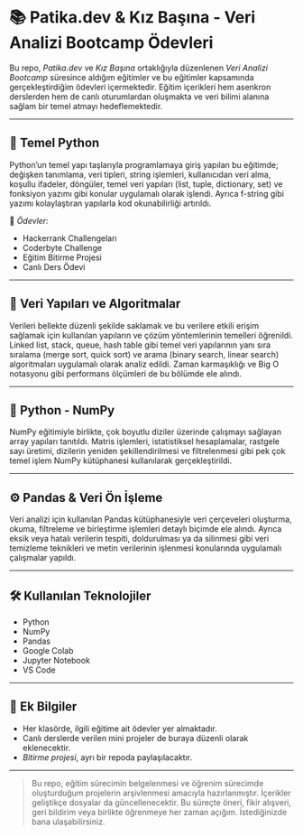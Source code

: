 # 📚 Patika.dev & Kız Başına - Veri Analizi Bootcamp Ödevleri

Bu repo, *Patika.dev* ve *Kız Başına* ortaklığıyla düzenlenen *Veri Analizi Bootcamp* süresince aldığım eğitimler ve bu eğitimler kapsamında gerçekleştirdiğim ödevleri içermektedir. Eğitim içerikleri hem asenkron derslerden hem de canlı oturumlardan oluşmakta ve veri bilimi alanına sağlam bir temel atmayı hedeflemektedir.

---

## 🐍 Temel Python

Python’un temel yapı taşlarıyla programlamaya giriş yapılan bu eğitimde; değişken tanımlama, veri tipleri, string işlemleri, kullanıcıdan veri alma, koşullu ifadeler, döngüler, temel veri yapıları (list, tuple, dictionary, set) ve fonksiyon yazımı gibi konular uygulamalı olarak işlendi. Ayrıca f-string gibi yazımı kolaylaştıran yapılarla kod okunabilirliği artırıldı.

📌 *Ödevler:*
- Hackerrank Challengeları
- Coderbyte Challenge
- Eğitim Bitirme Projesi
- Canlı Ders Ödevi
  
---

## 🧠 Veri Yapıları ve Algoritmalar

Verileri bellekte düzenli şekilde saklamak ve bu verilere etkili erişim sağlamak için kullanılan yapıların ve çözüm yöntemlerinin temelleri öğrenildi. Linked list, stack, queue, hash table gibi temel veri yapılarının yanı sıra sıralama (merge sort, quick sort) ve arama (binary search, linear search) algoritmaları uygulamalı olarak analiz edildi. Zaman karmaşıklığı ve Big O notasyonu gibi performans ölçümleri de bu bölümde ele alındı.

---

## 🧮 Python - NumPy

NumPy eğitimiyle birlikte, çok boyutlu diziler üzerinde çalışmayı sağlayan array yapıları tanıtıldı. Matris işlemleri, istatistiksel hesaplamalar, rastgele sayı üretimi, dizilerin yeniden şekillendirilmesi ve filtrelenmesi gibi pek çok temel işlem NumPy kütüphanesi kullanılarak gerçekleştirildi.

---

## ⚙ Pandas & Veri Ön İşleme

Veri analizi için kullanılan Pandas kütüphanesiyle veri çerçeveleri oluşturma, okuma, filtreleme ve birleştirme işlemleri detaylı biçimde ele alındı. Ayrıca eksik veya hatalı verilerin tespiti, doldurulması ya da silinmesi gibi veri temizleme teknikleri ve metin verilerinin işlenmesi konularında uygulamalı çalışmalar yapıldı.

---

## 🛠 Kullanılan Teknolojiler

- Python  
- NumPy  
- Pandas
- Google Colab   
- Jupyter Notebook  
- VS Code  

---

## 🚀 Ek Bilgiler

- Her klasörde, ilgili eğitime ait ödevler yer almaktadır.
- Canlı derslerde verilen mini projeler de buraya düzenli olarak eklenecektir.
- *Bitirme projesi*, ayrı bir repoda paylaşılacaktır.

---

> Bu repo, eğitim sürecimin belgelenmesi ve öğrenim sürecimde oluşturduğum projelerin arşivlenmesi amacıyla hazırlanmıştır. İçerikler geliştikçe dosyalar da güncellenecektir.
> Bu süreçte öneri, fikir alışveri, geri bildirim veya birlikte öğrenmeye her zaman açığım. İstediğinizde bana ulaşabilirsiniz.

